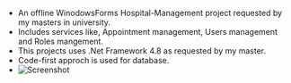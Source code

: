 - An offline WinodowsForms Hospital-Management project requested by my masters in university.
- Includes services like, Appointment management, Users management and Roles mangement.
- This projects uses .Net Framework 4.8 as requested by my master.
- Code-first approch is used for database.
- ![Screenshot](https://github.com/Amir-H-R/TheDocs/assets/90279254/0124e3ed-714b-486c-a06f-f160be5b6d3b)
